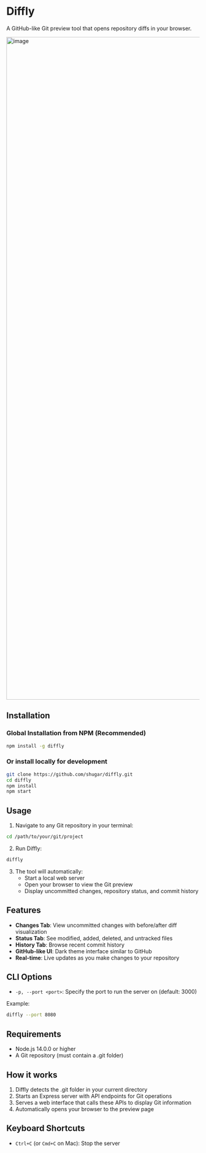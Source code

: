 # Diffly

A GitHub-like Git preview tool that opens repository diffs in your browser.

<img width="1726" alt="image" src="https://github.com/user-attachments/assets/bc84e907-89f8-4b26-904b-554714313845" />

## Installation

### Global Installation from NPM (Recommended)
```bash
npm install -g diffly
```

### Or install locally for development
```bash
git clone https://github.com/shugar/diffly.git
cd diffly
npm install
npm start
```

## Usage

1. Navigate to any Git repository in your terminal:
```bash
cd /path/to/your/git/project
```

2. Run Diffly:
```bash
diffly
```

3. The tool will automatically:
   - Start a local web server
   - Open your browser to view the Git preview
   - Display uncommitted changes, repository status, and commit history

## Features

- **Changes Tab**: View uncommitted changes with before/after diff visualization
- **Status Tab**: See modified, added, deleted, and untracked files
- **History Tab**: Browse recent commit history
- **GitHub-like UI**: Dark theme interface similar to GitHub
- **Real-time**: Live updates as you make changes to your repository

## CLI Options

- `-p, --port <port>`: Specify the port to run the server on (default: 3000)

Example:
```bash
diffly --port 8080
```

## Requirements

- Node.js 14.0.0 or higher
- A Git repository (must contain a .git folder)

## How it works

1. Diffly detects the .git folder in your current directory
2. Starts an Express server with API endpoints for Git operations
3. Serves a web interface that calls these APIs to display Git information
4. Automatically opens your browser to the preview page

## Keyboard Shortcuts

- `Ctrl+C` (or `Cmd+C` on Mac): Stop the server

